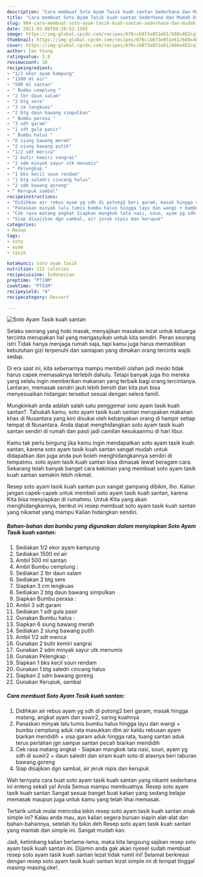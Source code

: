 ```yaml
---
description: "Cara membuat Soto Ayam Tasik kuah santan Sederhana dan Mudah Dibuat"
title: "Cara membuat Soto Ayam Tasik kuah santan Sederhana dan Mudah Dibuat"
slug: 964-cara-membuat-soto-ayam-tasik-kuah-santan-sederhana-dan-mudah-dibuat
date: 2021-02-08T04:29:53.150Z
image: https://img-global.cpcdn.com/recipes/6f6ccb073e851e61/680x482cq70/soto-ayam-tasik-kuah-santan-foto-resep-utama.jpg
thumbnail: https://img-global.cpcdn.com/recipes/6f6ccb073e851e61/680x482cq70/soto-ayam-tasik-kuah-santan-foto-resep-utama.jpg
cover: https://img-global.cpcdn.com/recipes/6f6ccb073e851e61/680x482cq70/soto-ayam-tasik-kuah-santan-foto-resep-utama.jpg
author: Ian Young
ratingvalue: 3.9
reviewcount: 10
recipeingredient:
- "1/2 ekor ayam kampung"
- "1500 ml air"
- "500 ml santan"
- " Bumbu cemplung "
- "2 lbr daun salam"
- "2 btg sere"
- "3 cm lengkuas"
- "2 btg daun bawang simpulkan"
- " Bumbu perasa "
- "3 sdt garam"
- "1 sdt gula pasir"
- " Bumbu halus "
- "6 siung bawang merah"
- "2 siung bawang putih"
- "1/2 sdt merica"
- "2 butir kemiri sangrai"
- "2 sdm minyak sayur utk menumis"
- " Pelengkap "
- "1 bks kecil soun rendam"
- "1 btg saledri cincang halus"
- "2 sdm bawang goreng"
- " Kerupuk sambal"
recipeinstructions:
- "Didihkan air rebus ayam yg sdh di potong2 beri garam, masak hingga matang, angkat ayam dan suwir2, saring kuahnya"
- "Panaskan minyak lalu tumis bumbu halus hingga layu dan wangi + bumbu cemplung aduk rata masukkan dlm air kaldu rebusan ayam biarkan mendidih + sisa garam aduk hingga rata, tuang santan aduk terus perlahan jgn sampai santan pecah biarkan mendidih"
- "Cek rasa matang angkat Siapkan mangkok tata nasi, soun, ayam yg sdh di suwir2 + daun saledri dan siram kuah soto di atasnya beri taburan bawang goreng"
- "Siap disajikan dgn sambal, air jeruk nipis dan kerupuk"
categories:
- Resep
tags:
- soto
- ayam
- tasik

katakunci: soto ayam tasik 
nutrition: 215 calories
recipecuisine: Indonesian
preptime: "PT19M"
cooktime: "PT55M"
recipeyield: "4"
recipecategory: Dessert

---
```



![Soto Ayam Tasik kuah santan](https://img-global.cpcdn.com/recipes/6f6ccb073e851e61/680x482cq70/soto-ayam-tasik-kuah-santan-foto-resep-utama.jpg)

Selaku seorang yang hobi masak, menyajikan masakan lezat untuk keluarga tercinta merupakan hal yang mengasyikan untuk kita sendiri. Peran seorang istri Tidak hanya menjaga rumah saja, tapi kamu juga harus memastikan kebutuhan gizi terpenuhi dan santapan yang dimakan orang tercinta wajib sedap.

Di era  saat ini, kita sebenarnya mampu membeli olahan jadi meski tidak harus capek memasaknya terlebih dahulu. Tetapi banyak juga lho mereka yang selalu ingin memberikan makanan yang terbaik bagi orang tercintanya. Lantaran, memasak sendiri jauh lebih bersih dan kita pun bisa menyesuaikan hidangan tersebut sesuai dengan selera famili. 



Mungkinkah anda adalah salah satu penggemar soto ayam tasik kuah santan?. Tahukah kamu, soto ayam tasik kuah santan merupakan makanan khas di Nusantara yang kini disukai oleh kebanyakan orang di hampir setiap tempat di Nusantara. Anda dapat menghidangkan soto ayam tasik kuah santan sendiri di rumah dan pasti jadi camilan kesukaanmu di hari libur.

Kamu tak perlu bingung jika kamu ingin mendapatkan soto ayam tasik kuah santan, karena soto ayam tasik kuah santan sangat mudah untuk didapatkan dan juga anda pun boleh menghidangkannya sendiri di tempatmu. soto ayam tasik kuah santan bisa dimasak lewat beragam cara. Sekarang telah banyak banget cara kekinian yang membuat soto ayam tasik kuah santan semakin lebih nikmat.

Resep soto ayam tasik kuah santan pun sangat gampang dibikin, lho. Kalian jangan capek-capek untuk membeli soto ayam tasik kuah santan, karena Kita bisa menyiapkan di rumahmu. Untuk Kita yang akan menghidangkannya, berikut ini resep membuat soto ayam tasik kuah santan yang nikamat yang mampu Kalian hidangkan sendiri.

<!--inarticleads1-->

##### Bahan-bahan dan bumbu yang digunakan dalam menyiapkan Soto Ayam Tasik kuah santan:

1. Sediakan 1/2 ekor ayam kampung
1. Sediakan 1500 ml air
1. Ambil 500 ml santan
1. Ambil  Bumbu cemplung :
1. Sediakan 2 lbr daun salam
1. Sediakan 2 btg sere
1. Siapkan 3 cm lengkuas
1. Sediakan 2 btg daun bawang simpulkan
1. Siapkan  Bumbu perasa :
1. Ambil 3 sdt garam
1. Sediakan 1 sdt gula pasir
1. Gunakan  Bumbu halus :
1. Siapkan 6 siung bawang merah
1. Sediakan 2 siung bawang putih
1. Ambil 1/2 sdt merica
1. Gunakan 2 butir kemiri sangrai
1. Gunakan 2 sdm minyak sayur utk menumis
1. Gunakan  Pelengkap :
1. Siapkan 1 bks kecil soun rendam
1. Gunakan 1 btg saledri cincang halus
1. Siapkan 2 sdm bawang goreng
1. Gunakan  Kerupuk, sambal




<!--inarticleads2-->

##### Cara membuat Soto Ayam Tasik kuah santan:

1. Didihkan air rebus ayam yg sdh di potong2 beri garam, masak hingga matang, angkat ayam dan suwir2, saring kuahnya
1. Panaskan minyak lalu tumis bumbu halus hingga layu dan wangi + bumbu cemplung aduk rata masukkan dlm air kaldu rebusan ayam biarkan mendidih + sisa garam aduk hingga rata, tuang santan aduk terus perlahan jgn sampai santan pecah biarkan mendidih
1. Cek rasa matang angkat - Siapkan mangkok tata nasi, soun, ayam yg sdh di suwir2 + daun saledri dan siram kuah soto di atasnya beri taburan bawang goreng
1. Siap disajikan dgn sambal, air jeruk nipis dan kerupuk




Wah ternyata cara buat soto ayam tasik kuah santan yang nikamt sederhana ini enteng sekali ya! Anda Semua mampu membuatnya. Resep soto ayam tasik kuah santan Sangat sesuai banget buat kalian yang sedang belajar memasak maupun juga untuk kamu yang telah lihai memasak.

Tertarik untuk mulai mencoba bikin resep soto ayam tasik kuah santan enak simple ini? Kalau anda mau, ayo kalian segera buruan siapin alat-alat dan bahan-bahannya, setelah itu bikin deh Resep soto ayam tasik kuah santan yang mantab dan simple ini. Sangat mudah kan. 

Jadi, ketimbang kalian berlama-lama, maka kita langsung sajikan resep soto ayam tasik kuah santan ini. Dijamin anda gak akan nyesel sudah membuat resep soto ayam tasik kuah santan lezat tidak rumit ini! Selamat berkreasi dengan resep soto ayam tasik kuah santan lezat simple ini di tempat tinggal masing-masing,oke!.


